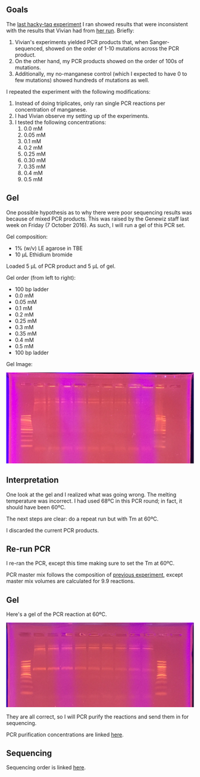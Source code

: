 ## Goals

The [last hacky-taq experiment](../20161006-hackytaq-replicates/20161006-hackytaq-replicate.md) I ran showed results that were inconsistent with the results that Vivian had from [her run](../20160920-Taq-Mn-mutagenesis/20160912-mgcl2-taq-series.md). Briefly:

1. Vivian's experiments yielded PCR products that, when Sanger-sequenced, showed on the order of 1-10 mutations across the PCR product.
1. On the other hand, my PCR products showed on the order of 100s of mutations.
1. Additionally, my no-manganese control (which I expected to have 0 to few mutations) showed hundreds of mutations as well.

I repeated the experiment with the following modifications:

1. Instead of doing triplicates, only ran single PCR reactions per concentration of manganese.
1. I had Vivian observe my setting up of the experiments.
1. I tested the following concentrations:
    1. 0.0 mM
    1. 0.05 mM
    1. 0.1 mM
    1. 0.2 mM
    1. 0.25 mM
    1. 0.30 mM
    1. 0.35 mM
    1. 0.4 mM
    1. 0.5 mM

## Gel

One possible hypothesis as to why there were poor sequencing results was because of mixed PCR products. This was raised by the Genewiz staff last week on Friday (7 October 2016). As such, I will run a gel of this PCR set.

Gel composition:

- 1% (w/v) LE agarose in TBE
- 10 µL Ethidium bromide

Loaded 5 µL of PCR product and 5 µL of gel.

Gel order (from left to right):

- 100 bp ladder
- 0.0 mM
- 0.05 mM
- 0.1 mM
- 0.2 mM
- 0.25 mM
- 0.3 mM
- 0.35 mM
- 0.4 mM
- 0.5 mM
- 100 bp ladder

Gel Image:

![gel](./gel.jpg)

## Interpretation

One look at the gel and I realized what was going wrong. The melting temperature was incorrect. I had used 68ºC in this PCR round; in fact, it should have been 60ºC.

The next steps are clear: do a repeat run but with Tm at 60ºC.

I discarded the current PCR products.

## Re-run PCR

I re-ran the PCR, except this time making sure to set the Tm at 60ºC.

PCR master mix follows the composition of [previous experiment](../20161006-hackytaq-replicates/20161006-hackytaq-replicate.md), except master mix volumes are calculated for 9.9 reactions.

## Gel

Here's a gel of the PCR reaction at 60ºC.

![gel-run-2](./gel-run-2.jpg)

They are all correct, so I will PCR purify the reactions and send them in for sequencing.

PCR purification concentrations are linked [here](./20161010-hackytaq-pcr-purification.tsv).

## Sequencing

Sequencing order is linked [here](./20161010-Sequencing_order.pdf).
